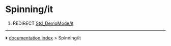 # Spinning/it
1.  REDIRECT [Std_DemoMode/it](Std_DemoMode/it.md)



---
⏵ [documentation index](../README.md) > Spinning/it
